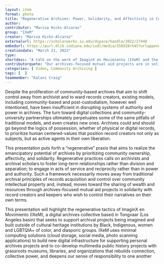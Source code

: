 ```yaml
---
layout: item
format: photo
title: "Regenerative Archives: Power, Solidarity, and Affectivity in Community-University Partnerships"
author: 
contributor: "Marisa Hicks-Alcaraz"
group: "IXeM"
creator: "Marisa Hicks-Alcaraz"
externalurl: https://scholarworks.iu.edu/dspace/handle/2022/27448
embedurl: https://purl.dlib.indiana.edu/iudl/media/356910rh45?urlappend=%2Fembed
creationdate: "March 21, 2022"
type: 
shortdesc: "A talk on the work of ImaginX en Movimiento (IXeM) and the “regenerative” praxis that aims to realize the emancipatory potential of archives by prioritizing community ownership, affectivity, and solidarity."
contributorquote: "Our archives-focused mutual aid projects are in solidarity with record creators and keepers who wish to control their narratives on their own terms."
categories: [ Video, Community Archiving ]
tags: [  ]
teammember: "Kalani Craig"
---
```


Despite the proliferation of community-based archives that aim to shift control away from archivist and to ward records creators, existing models, including community-based and post-custodialism, however well intentioned, have been insufficient in disrupting systems of authority and power in archives. The turn toward digital collections and community-university partnerships ultimately perpetuates some of the same pitfalls of traditional models, and even creates new ones. Archives could and should go beyond the logics of possession, whether of physical or digital records, to prioritize human centered-values that position record creators not only as subjects, but as active agents in their own liberation.
 
 
 This presentation puts forth a “regenerative” praxis that aims to realize the emancipatory potential of archives by prioritizing community ownership, affectivity, and solidarity. Regenerative practices calls on archivists and archival scholars to foster long-term relationships rather than division and separation; to engage in acts of service and reciprocity rather than in power and authority. Such a framework necessarily moves away from traditional archival principles of records acquisition and control over community intellectual property and, instead, moves toward the sharing of wealth and resources through archives-focused mutual aid projects in solidarity with record creators and keepers who wish to control their narratives on their own terms.
 
 
 This presentation will highlight the regenerative tactics of ImaginX en Movimiento (IXeM), a digital archives collective based in Tongvaar (Los Angeles basin) that seeks to support archival projects being imagined and built outside of cultural heritage institutions by Black, Indigenous, women and LGBTQIA+ of color, and diasporic groups. IXeM uses minimal computing solutions (cloud storage, social media, photo scanning applications) to build new digital infrastructure for supporting personal archives projects and to co-develop multimedia public history projects with grassroots museums, libraries, and organizations that rebuilds connection, collective power, and deepens our sense of responsibility to one another
